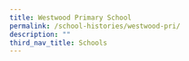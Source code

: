 ```yaml
---
title: Westwood Primary School
permalink: /school-histories/westwood-pri/
description: ""
third_nav_title: Schools
---
```



